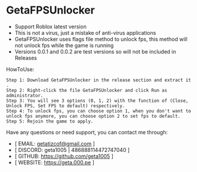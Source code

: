 # GetaFPSUnlocker
- Support Roblox latest version
- This is not a virus, just a mistake of anti-virus applications
- GetaFPSUnlocker uses flags file method to unlock fps, this method will not unlock fps while the game is running
- Versions 0.0.1 and 0.0.2 are test versions so will not be included in Releases

HowToUse:
```
Step 1: Download GetaFPSUnlocker in the release section and extract it .
Step 2: Right-click the file GetaFPSUnlocker and click Run as administrator.
Step 3: You will see 3 options (0, 1, 2) with the function of (Close, Unlock FPS, Set FPS to default) respectively.
Step 4: To unlock fps, you can choose option 1, when you don't want to unlock fps anymore, you can choose option 2 to set fps to default.
Step 5: Rejoin the game to apply.
```
Have any questions or need support, you can contact me through:

- [ EMAIL: getatizcof@gmail.com            ]
- [ DISCORD: geta1005 | 486888114472747040 ]
- [ GITHUB: https://github.com/geta1005    ]
- [ WEBSITE: https://geta.000.pe           ]
